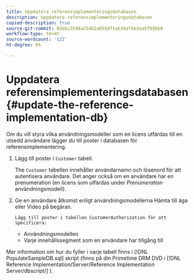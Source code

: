```yaml
---
title: Uppdatera referensimplementeringsdatabasen
description: Uppdatera referensimplementeringsdatabasen
copied-description: true
source-git-commit: 02ebc3548a254b2a6554f1ab34afbb3ea5f09bb8
workflow-type: tm+mt
source-wordcount: '122'
ht-degree: 0%

---
```


# Uppdatera referensimplementeringsdatabasen{#update-the-reference-implementation-db}

Om du vill styra vilka användningsmodeller som en licens utfärdas till en utsedd användare lägger du till poster i databasen för referensimplementering.

1. Lägg till poster i `Customer` tabell.

   The `Customer` tabellen innehåller användarnamn och lösenord för att autentisera användare. Det anger också om en användare har en prenumeration (en licens som utfärdas under *Prenumeration* användningsmodell).

1. Ge en användare åtkomst enligt användningsmodellerna Hämta till äga eller Video på begäran.

       Lägg till poster i tabellen CustomerAuthorization för att specificera:
   
   * Användningsmodellen
   * Varje innehållssegment som en användare har tillgång till

Mer information om hur du fyller i varje tabell finns i [!DNL PopulateSampleDB.sql] skript (finns på din Primetime DRM DVD i [!DNL Reference Implementation/Server/Reference Implementation Server/dbscript/] ).
